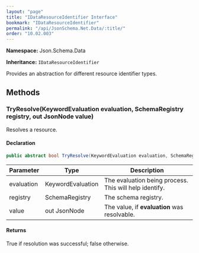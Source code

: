 ```yaml
---
layout: "page"
title: "IDataResourceIdentifier Interface"
bookmark: "IDataResourceIdentifier"
permalink: "/api/JsonSchema.Net.Data/:title/"
order: "10.02.003"
---
```

**Namespace:** Json.Schema.Data

**Inheritance:**
`IDataResourceIdentifier`

Provides an abstraction for different resource identifier types.

## Methods

### TryResolve(KeywordEvaluation evaluation, SchemaRegistry registry, out JsonNode value)

Resolves a resource.

#### Declaration

```c#
public abstract bool TryResolve(KeywordEvaluation evaluation, SchemaRegistry registry, out JsonNode value)
```

| Parameter | Type | Description |
|---|---|---|
| evaluation | KeywordEvaluation | The evaluation being process.  This will help identify. |
| registry | SchemaRegistry | The schema registry. |
| value | out JsonNode | The value, if **evaluation** was resolvable. |


#### Returns

True if resolution was successful; false otherwise.

